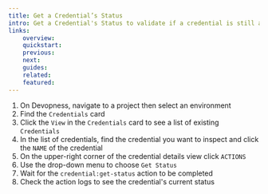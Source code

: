 ```yaml
---
title: Get a Credential’s Status
intro: Get a Credential's Status to validate if a credential is still active and remains accepted by its provider.
links:
    overview:
    quickstart:
    previous:
    next:
    guides:
    related:
    featured:
---
```


1. On Devopness, navigate to a project then select an environment
1. Find the `Credentials` card
1. Click the `View` in the `Credentials` card to see a list of existing `Credentials`
1. In the list of credentials, find the credential you want to inspect and click the `NAME` of the credential
1. On the upper-right corner of the credential details view click `ACTIONS`
1. Use the drop-down menu to choose `Get Status`
1. Wait for the `credential:get-status` action to be completed
1. Check the action logs to see the credential's current status
